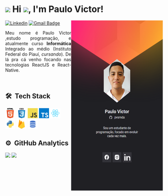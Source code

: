 
<h1>
  <img  src="https://github.com/tiagopierre/portfolio/blob/main/assets/logo.png?raw=true"/>
  Hi <img src="https://raw.githubusercontent.com/kaueMarques/kaueMarques/master/hi.gif" width="30px">, I'm Paulo Victor! 

</h1>

  <img  align="right" src="https://github.com/pvsmda/pvsmda/blob/main/screencapture-127-0-0-1-5500-index-html-2022-07-20-16_48_40.png?raw=true" width=293px height=543px/>

[![Linkedin](https://img.shields.io/badge/-Paulo%20Victor-6633cc?style=flat&labelColor=6633cc&logo=Linkedin&Color=white)](https://www.linkedin.com/in/paulo-victor-silva-0ab401217/)
[![Gmail Badge](https://img.shields.io/badge/-spaulovictor813@gmail.com-6633cc?style=flat&logo=Gmail&logoColor=white&link=mailto:spaulovictor813@gmail.com)](mailto:spaulovictor813@gmail.com)

<p align="justify">Meu nome é Paulo Victor ,estudo programação, e atualmente curso <strong>Informática</strong> Integrado ao médio (Instituto Federal do Piauí, <i>cursando</i>). De lá pra cá venho focando nas tecnologias ReactJS e React-Native. </p>



</br>
<h2> 🛠 &nbsp;Tech Stack</h2>  

<code><img height="32em" src="https://raw.githubusercontent.com/github/explore/80688e429a7d4ef2fca1e82350fe8e3517d3494d/topics/html/html.png"></code>
<code><img height="32em" src="https://raw.githubusercontent.com/github/explore/80688e429a7d4ef2fca1e82350fe8e3517d3494d/topics/css/css.png"></code>
<code><img height="32em" src="https://raw.githubusercontent.com/github/explore/80688e429a7d4ef2fca1e82350fe8e3517d3494d/topics/javascript/javascript.png"></code>
<code><img height="32em" src="https://raw.githubusercontent.com/github/explore/80688e429a7d4ef2fca1e82350fe8e3517d3494d/topics/typescript/typescript.png"></code>
<code><img height="32em" src="https://raw.githubusercontent.com/github/explore/80688e429a7d4ef2fca1e82350fe8e3517d3494d/topics/react/react.png"></code>
<code><img height="32em" src="https://raw.githubusercontent.com/github/explore/80688e429a7d4ef2fca1e82350fe8e3517d3494d/topics/python/python.png"></code>
<code><img height="32em" src="https://raw.githubusercontent.com/github/explore/80688e429a7d4ef2fca1e82350fe8e3517d3494d/topics/firebase/firebase.png"></code>
<code><img height="32em" src="https://raw.githubusercontent.com/github/explore/80688e429a7d4ef2fca1e82350fe8e3517d3494d/topics/sql/sql.png"></code>
</br>

<h2>⚙️ &nbsp;GitHub Analytics</h2>  
 <img    src="https://github-readme-stats.vercel.app/api/top-langs/?username=pvsmda&layout=compact&langs_count=7&theme=dark"/>
 <img  width="350em" src="https://github-readme-stats.vercel.app/api?username=pvsmda&show_icons=true&theme=dark&include_all_commits=true&count_private=true"/>
 





